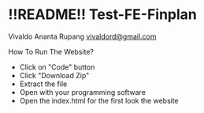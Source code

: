 # !!README!! Test-FE-Finplan

Vivaldo Ananta Rupang
vivaldord@gmail.com

How To Run The Website?

- Click on "Code" button
- Click "Download Zip"
- Extract the file
- Open with your programming software
- Open the index.html for the first look the website




